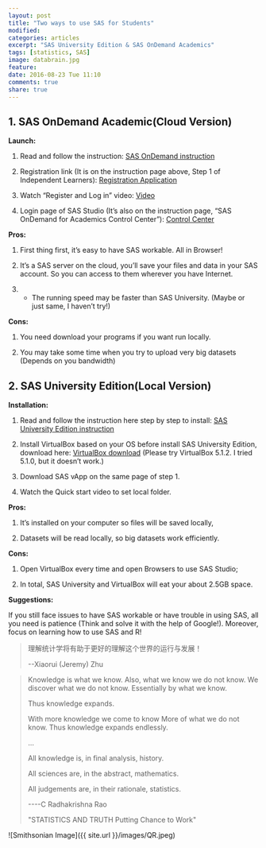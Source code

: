 ```yaml
---
layout: post
title: "Two ways to use SAS for Students"
modified:
categories: articles
excerpt: "SAS University Edition & SAS OnDemand Academics"
tags: [statistics, SAS]
image: databrain.jpg
feature: 
date: 2016-08-23 Tue 11:10
comments: true
share: true
---
```


## 1. SAS OnDemand Academic(Cloud Version)

**Launch:**

1. Read and follow the instruction: [SAS OnDemand instruction](http://support.sas.com/software/products/ondemand-academics/#s1=2) 

2. Registration link (It is on the instruction page above, Step 1 of Independent Learners): [Registration Application](https://odamid.oda.sas.com/SASODARegistration/)

3. Watch “Register and Log in” video: [Video](http://www.sas.com/apps/webnet/video-sharing.html?bcid=3794695462001)

4. Login page of SAS Studio (It’s also on the instruction page, “SAS OnDemand for Academics Control Center”): [Control Center](https://odamid.oda.sas.com/SASODAControlCenter)

**Pros:**

1. First thing first, it’s easy to have SAS workable. All in Browser! 

2. It’s a SAS server on the cloud, you’ll save your files and data in your SAS account. So you can access to them wherever you have Internet.  

3. * The running speed may be faster than SAS University. (Maybe or just same, I haven’t try!)

**Cons:**

1. You need download your programs if you want run locally. 

2. You may take some time when you try to upload very big datasets (Depends on you bandwidth)  

## 2. SAS University Edition(Local Version)

**Installation:**

1. Read and follow the instruction here step by step to install: [SAS University Edition instruction](http://www.sas.com/en_us/software/university-edition/download-software.html#windows)

2. Install VirtualBox based on your OS before install SAS University Edition, download here: [VirtualBox download](https://www.virtualbox.org/wiki/Download_Old_Builds_5_1) (Please try VirtualBox 5.1.2. I tried 5.1.0, but it doesn’t work.)

3. Download SAS vApp on the same page of step 1. 

4. Watch the Quick start video to set local folder. 

**Pros:**

1. It’s installed on your computer so files will be saved locally, 

2. Datasets will be read locally, so big datasets work efficiently.  

**Cons:**

1. Open VirtualBox every time and open Browsers to use SAS Studio; 

2. In total, SAS University and VirtualBox will eat your about 2.5GB space. 

**Suggestions:**

If you still face issues to have SAS workable or have trouble in using SAS, all you need is patience (Think and solve it with the help of Google!). Moreover, focus on learning how to use SAS and R!

> 理解统计学将有助于更好的理解这个世界的运行与发展！
>
> --Xiaorui (Jeremy) Zhu

> Knowledge is what we know.
> Also, what we know we do not know.
> We discover what we do not know. 
> Essentially by what we know. 
>
> Thus knowledge expands.
>
> With more knowledge we come to know
> More of what we do not know.
> Thus knowledge expands endlessly.
>
> ...
>
> All knowledge is, in final analysis, history.
>
> All sciences are, in the abstract, mathematics.
>
> All judgements are, in their rationale, statistics.
>
> ----C Radhakrishna Rao
>
> "STATISTICS AND TRUTH Putting Chance to Work"

![Smithsonian Image]({{ site.url }}/images/QR.jpeg)
